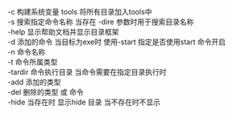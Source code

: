 -c 构建系统变量 tools 将所有目录加入tools中<br>
-s 搜索指定命令名称  当存在 -dire 参数时用于搜索目录名称 <br>
-help 显示帮助文档并显示目录框架<br>
-d 添加的命令 当目标为exe时 使用-start 指定是否使用start 命令开启<br>
-n 命令名称<br>
-t 命令所属类型<br>
-tardir 命令执行目录 当命令需要在指定目录执行时<br>
-add 添加的类型<br>
-del 删除的类型 或 命令<br>
-hide 当存在时 显示hide 目录 当不存在时不显示<br>
